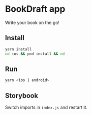 # BookDraft app

Write your book on the go!

## Install

```bash
yarn install
cd ios && pod install && cd -
```

## Run

```bash
yarn <ios | android>
```

## Storybook

Switch imports in `index.js` and restart it.
